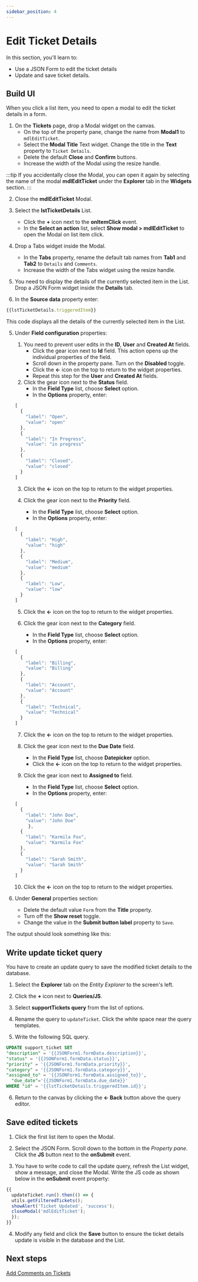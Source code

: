 ```yaml
---
sidebar_position: 4
---
```


# Edit Ticket Details

In this section, you'll learn to:
* Use a JSON Form to edit the ticket details
* Update and save ticket details.

## Build UI

When you click a list item, you need to open a modal to edit the ticket details in a form.

1. On the **Tickets** page, drop a Modal widget on the canvas. 
    - On the top of the property pane, change the name from **Modal1** to `mdlEditTicket`.
    - Select the **Modal Title** Text widget. Change the title in the **Text** property to `Ticket Details`.
    - Delete the default **Close** and **Confirm** buttons.
    - Increase the width of the Modal using the resize handle.

:::tip
If you accidentally close the Modal, you can open it again by selecting the name of the modal **mdlEditTicket** under the **Explorer** tab in the **Widgets** section.
:::

2. Close the **mdlEditTicket** Modal. 

3. Select the **lstTicketDetails** List.
    - Click the **+** icon next to the **onItemClick** event.
    - In the **Select an action** list, select **Show modal > mdlEditTicket** to open the Modal on list item click. 

4. Drop a Tabs widget inside the Modal.
    - In the **Tabs** property, rename the default tab names from **Tab1** and **Tab2** to `Details` and `Comments`.
    - Increase the width of the Tabs widget using the resize handle.

5. You need to display the details of the currently selected item in the List. Drop a JSON Form widget inside the **Details** tab.

4. In the **Source data** property enter:
  ```javascript
  {{lstTicketDetails.triggeredItem}}
  ```
This code displays all the details of the currently selected item in the List.

5. Under **Field configuration** properties:
    1. You need to prevent user edits in the **ID**, **User** and **Created At** fields. 
        - Click the gear icon next to **Id** field. This action opens up the individual properties of the field. 
        - Scroll down in the property pane. Turn on the **Disabled** toggle.
        - Click the **←** icon on the top to return to the widget properties.
        - Repeat this step for the **User** and **Created At** fields.
    2. Click the gear icon next to the **Status** field. 
        - In the **Field Type** list, choose **Select** option.
        - In the **Options** property, enter:

    ```javascript
    [
      {
        "label": "Open",
        "value": "open"
      },
      {
        "label": "In Progress",
        "value": "in progress"
      },
      {
        "label": "Closed",
        "value": "closed"
      }
    ]
    ```
    3. Click the **←** icon on the top to return to the widget properties.

    4. Click the gear icon next to the **Priority** field. 
        - In the **Field Type** list, choose **Select** option.
        - In the **Options** property, enter:

    ```javascript
    [
      {
        "label": "High",
        "value": "high"
      },
      {
        "label": "Medium",
        "value": "medium"
      },
      {
        "label": "Low",
        "value": "low"
      }
    ]
    ```
    5. Click the **←** icon on the top to return to the widget properties.

    6. Click the gear icon next to the **Category** field. 
        - In the **Field Type** list, choose **Select** option.
        - In the **Options** property, enter:

    ```javascript
    [
      {
        "label": "Billing",
        "value": "Billing"
      },
      {
        "label": "Account",
        "value": "Account"
      },
      {
        "label": "Technical",
        "value": "Technical"
      }
    ]
    ```
    7. Click the **←** icon on the top to return to the widget properties.

    8. Click the gear icon next to the **Due Date** field. 
       - In the **Field Type** list, choose **Datepicker** option.
       - Click the **←** icon on the top to return to the widget properties.

    9. Click the gear icon next to **Assigned to** field. 
       - In the **Field Type** list, choose **Select** option.
       - In the **Options** property, enter:

    ```javascript
    [
      {
        "label": "John Doe",
        "value": "John Doe"
         },
      {
        "label": "Karmila Fox",
        "value": "Karmila Fox"
      },
      {
        "label": "Sarah Smith",
        "value": "Sarah Smith"
      }
    ]
    ```
    10. Click the **←** icon on the top to return to the widget properties.

6. Under **General** properties section:
    - Delete the default value `Form` from the **Title** property.
    - Turn off the **Show reset** toggle.
    - Change the value in the **Submit button label** property to `Save`.

The output should look something like this: 

<ZoomImage src="/img/edit-ticket-modal.png" alt="Edit Ticket Details" caption="Fig 1. Edit Ticket Details" />


## Write update ticket query

You have to create an update query to save the modified ticket details to the database.

1. Select the **Explorer** tab on the *Entity Explorer* to the screen's left. 

2. Click the **+** icon next to **Queries/JS**. 

3. Select **supportTickets query** from the list of options. 

4. Rename the query to `updateTicket`. Click the white space near the query templates.

5. Write the following SQL query.
  ```sql
  UPDATE support_ticket SET
  "description" = '{{JSONForm1.formData.description}}',   
  "status" = '{{JSONForm1.formData.status}}',
  "priority" = '{{JSONForm1.formData.priority}}',
  "category" = '{{JSONForm1.formData.category}}',
  "assigned_to" = '{{JSONForm1.formData.assigned_to}}',
	"due_date"='{{JSONForm1.formData.due_date}}'
  WHERE "id" = '{{lstTicketDetails.triggeredItem.id}}';
  ```

6. Return to the canvas by clicking the **← Back** button above the query editor.

## Save edited tickets

1. Click the first list item to open the Modal.

2. Select the JSON Form. Scroll down to the bottom in the *Property pane*. Click the **JS** button next to the **onSubmit** event. 

3. You have to write code to call the update query, refresh the List widget, show a message, and close the Modal. Write the JS code as shown below in the **onSubmit** event property:

  ```javascript
  {{
    updateTicket.run().then(() => {
    utils.getFilteredTickets();
    showAlert('Ticket Updated', 'success');
    closeModal('mdlEditTicket');
    });
  }}
  ```

4. Modify any field and click the **Save** button to ensure the ticket details update is visible in the database and the List.

## Next steps
[Add Comments on Tickets](/getting-started/tutorials/customer-support-tool/comments-on-tickets)
